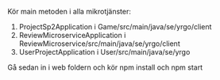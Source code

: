 Kör main metoden i alla mikrotjänster:
1. ProjectSp2Application i Game/src/main/java/se/yrgo/client
2. ReviewMicroserviceApplication i ReviewMicroservice/src/main/java/se/yrgo/client
3. UserProjectApplication i User/src/main/java/se/yrgo

Gå sedan in i web foldern och kör npm install och npm start